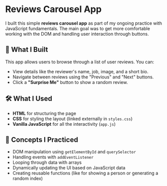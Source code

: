 # Reviews Carousel App

I built this simple **reviews carousel app** as part of my ongoing practice with JavaScript fundamentals. The main goal was to get more comfortable working with the DOM and handling user interaction through buttons.

## 🚀 What I Built

This app allows users to browse through a list of user reviews. You can:

- View details like the reviewer's name, job, image, and a short bio.
- Navigate between reviews using the "Previous" and "Next" buttons.
- Click a **"Surprise Me"** button to show a random review.

## 🛠️ What I Used

- **HTML** for structuring the page
- **CSS** for styling the layout (linked externally in `styles.css`)
- **Vanilla JavaScript** for all the interactivity (`app.js`)

## 🧠 Concepts I Practiced

- DOM manipulation using `getElementById` and `querySelector`
- Handling events with `addEventListener`
- Looping through data with arrays
- Dynamically updating the UI based on JavaScript data
- Creating reusable functions (like for showing a person or generating a random index)
